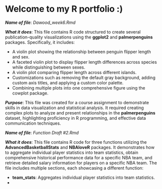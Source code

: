 # Welcome to my R portfolio :)

_**Name of file**_: _Dawood_week6.Rmd_

_**What it does**_: This file contains R code structured to create several publication-quality visualizations using the **ggplot2** and **palmerpenguins** packages. Specifically, it includes:

- A violin plot showing the relationship between penguin flipper length and sex.
- A faceted violin plot to display flipper length differences across species while distinguishing between sexes.
- A violin plot comparing flipper length across different islands.
- Customizations such as removing the default gray background, adding custom axis titles, and applying a custom color palette.
- Combining multiple plots into one comprehensive figure using the cowplot package.

_**Purpose**_: This file was created for a course assignment to demonstrate skills in data visualization and statistical analysis. It required creating complex plots to analyze and present relationships in the **palmerpenguins** dataset, highlighting proficiency in R programming, and effective data communication techniques.

_**Name of file**_: _Function Draft #2.Rmd_

_**What it does**_: This file contains R code for three functions utilizing the **AdvancedBasketballStats** and **NBAloveR** packages. It demonstrates how to aggregate individual player statistics into team statistics, obtain comprehensive historical performance data for a specific NBA team, and retrieve detailed salary information for players on a specific NBA team. The file includes multiple sections, each showcasing a different function:

- **team_stats**: Aggregates individual player statistics into team statistics.
- 
